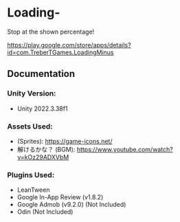 # Loading-
Stop at the shown percentage!

https://play.google.com/store/apps/details?id=com.TreberTGames.LoadingMinus

## Documentation
### Unity Version:
* Unity 2022.3.38f1

### Assets Used:
* (Sprites): https://game-icons.net/
* 解けるかな？ (BGM): https://www.youtube.com/watch?v=kOz29ADXVbM

### Plugins Used:
* LeanTween
* Google In-App Review (v1.8.2)
* Google Admob (v9.2.0) (Not Included)
* Odin (Not Included)